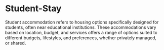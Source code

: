 # Student-Stay
Student accommodation refers to housing options specifically designed for students,  often near educational institutions. These accommodations vary based on location,  budget, and services offers a range of options suited to different budgets, lifestyles,  and preferences, whether privately managed, or shared.
